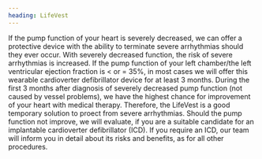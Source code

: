 ```yaml
---
heading: LifeVest
---
```


If the pump function of your heart is severely decreased, we can offer a protective device with the ability to terminate severe arrhythmias should they ever occur.
With severely decreased function, the risk of severe arrhythmias is increased.
If the pump function of your left chamber/the left ventricular ejection fraction is < or = 35%, in most cases we will 
offer this wearable cardioverter defibrillator device for at least 3 months.
During the first 3 months after diagnosis of severely decreased pump function (not caused by vessel problems), we have 
the highest chance for improvement of your heart with medical therapy.  Therefore, the LifeVest is a good temporary solution to proect from severe arrhythmias.
Should the pump function not improve, we will evaluate, if you are a suitable candidate for an implantable cardioverter defibrillator (ICD).
If you require an ICD, our team will inform you in detail about its risks and benefits, as for all other procedures.  